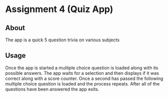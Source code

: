 ﻿# Assignment 4 (Quiz App)

## About

The app is a quick 5 question trivia on various subjects

## Usage

Once the app is started a multiple choice question is loaded along with its possible answers. The app waits for a selection and then displays if it was correct along with a score counter. Once a second has passed the following multiple choice question is loaded and the process repeats. After all of the questions have been answered the app exits.
